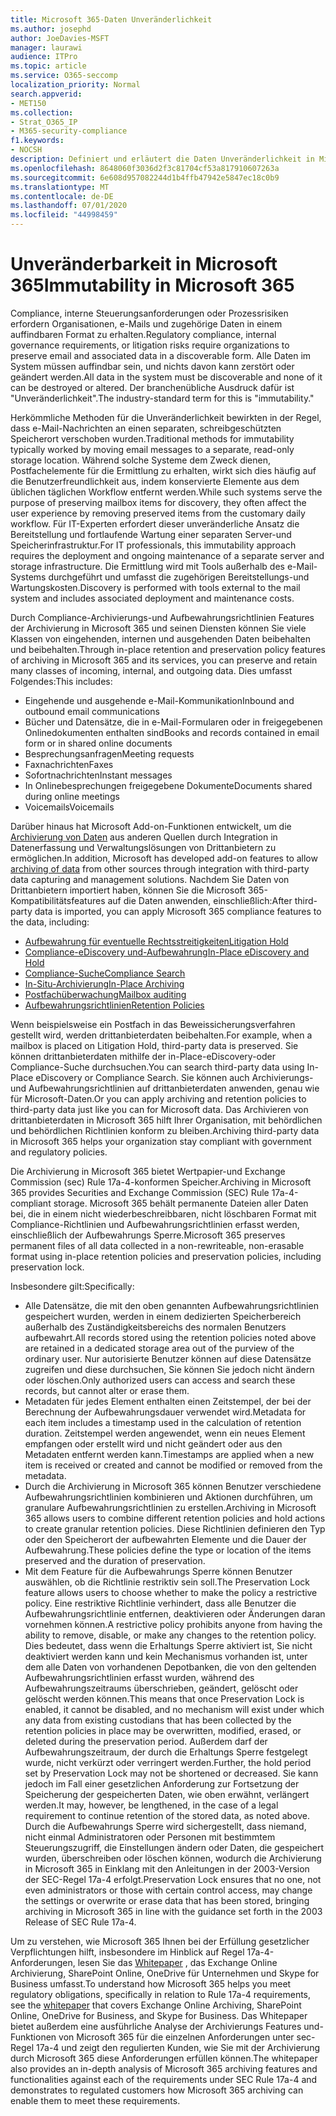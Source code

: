 ```yaml
---
title: Microsoft 365-Daten Unveränderlichkeit
ms.author: josephd
author: JoeDavies-MSFT
manager: laurawi
audience: ITPro
ms.topic: article
ms.service: O365-seccomp
localization_priority: Normal
search.appverid:
- MET150
ms.collection:
- Strat_O365_IP
- M365-security-compliance
f1.keywords:
- NOCSH
description: Definiert und erläutert die Daten Unveränderlichkeit in Microsoft 365.
ms.openlocfilehash: 8648060f3036d2f3c81704cf53a817910607263a
ms.sourcegitcommit: 6e608d957082244d1b4ffb47942e5847ec18c0b9
ms.translationtype: MT
ms.contentlocale: de-DE
ms.lasthandoff: 07/01/2020
ms.locfileid: "44998459"
---
```

# <a name="immutability-in-microsoft-365"></a><span data-ttu-id="2f523-103">Unveränderbarkeit in Microsoft 365</span><span class="sxs-lookup"><span data-stu-id="2f523-103">Immutability in Microsoft 365</span></span>

<span data-ttu-id="2f523-104">Compliance, interne Steuerungsanforderungen oder Prozessrisiken erfordern Organisationen, e-Mails und zugehörige Daten in einem auffindbaren Format zu erhalten.</span><span class="sxs-lookup"><span data-stu-id="2f523-104">Regulatory compliance, internal governance requirements, or litigation risks require organizations to preserve email and associated data in a discoverable form.</span></span> <span data-ttu-id="2f523-105">Alle Daten im System müssen auffindbar sein, und nichts davon kann zerstört oder geändert werden.</span><span class="sxs-lookup"><span data-stu-id="2f523-105">All data in the system must be discoverable and none of it can be destroyed or altered.</span></span> <span data-ttu-id="2f523-106">Der branchenübliche Ausdruck dafür ist "Unveränderlichkeit".</span><span class="sxs-lookup"><span data-stu-id="2f523-106">The industry-standard term for this is "immutability."</span></span>

<span data-ttu-id="2f523-107">Herkömmliche Methoden für die Unveränderlichkeit bewirkten in der Regel, dass e-Mail-Nachrichten an einen separaten, schreibgeschützten Speicherort verschoben wurden.</span><span class="sxs-lookup"><span data-stu-id="2f523-107">Traditional methods for immutability typically worked by moving email messages to a separate, read-only storage location.</span></span> <span data-ttu-id="2f523-108">Während solche Systeme dem Zweck dienen, Postfachelemente für die Ermittlung zu erhalten, wirkt sich dies häufig auf die Benutzerfreundlichkeit aus, indem konservierte Elemente aus dem üblichen täglichen Workflow entfernt werden.</span><span class="sxs-lookup"><span data-stu-id="2f523-108">While such systems serve the purpose of preserving mailbox items for discovery, they often affect the user experience by removing preserved items from the customary daily workflow.</span></span> <span data-ttu-id="2f523-109">Für IT-Experten erfordert dieser unveränderliche Ansatz die Bereitstellung und fortlaufende Wartung einer separaten Server-und Speicherinfrastruktur.</span><span class="sxs-lookup"><span data-stu-id="2f523-109">For IT professionals, this immutability approach requires the deployment and ongoing maintenance of a separate server and storage infrastructure.</span></span> <span data-ttu-id="2f523-110">Die Ermittlung wird mit Tools außerhalb des e-Mail-Systems durchgeführt und umfasst die zugehörigen Bereitstellungs-und Wartungskosten.</span><span class="sxs-lookup"><span data-stu-id="2f523-110">Discovery is performed with tools external to the mail system and includes associated deployment and maintenance costs.</span></span>

<span data-ttu-id="2f523-111">Durch Compliance-Archivierungs-und Aufbewahrungsrichtlinien Features der Archivierung in Microsoft 365 und seinen Diensten können Sie viele Klassen von eingehenden, internen und ausgehenden Daten beibehalten und beibehalten.</span><span class="sxs-lookup"><span data-stu-id="2f523-111">Through in-place retention and preservation policy features of archiving in Microsoft 365 and its services, you can preserve and retain many classes of incoming, internal, and outgoing data.</span></span> <span data-ttu-id="2f523-112">Dies umfasst Folgendes:</span><span class="sxs-lookup"><span data-stu-id="2f523-112">This includes:</span></span>

- <span data-ttu-id="2f523-113">Eingehende und ausgehende e-Mail-Kommunikation</span><span class="sxs-lookup"><span data-stu-id="2f523-113">Inbound and outbound email communications</span></span>
- <span data-ttu-id="2f523-114">Bücher und Datensätze, die in e-Mail-Formularen oder in freigegebenen Onlinedokumenten enthalten sind</span><span class="sxs-lookup"><span data-stu-id="2f523-114">Books and records contained in email form or in shared online documents</span></span>
- <span data-ttu-id="2f523-115">Besprechungsanfragen</span><span class="sxs-lookup"><span data-stu-id="2f523-115">Meeting requests</span></span>
- <span data-ttu-id="2f523-116">Faxnachrichten</span><span class="sxs-lookup"><span data-stu-id="2f523-116">Faxes</span></span>
- <span data-ttu-id="2f523-117">Sofortnachrichten</span><span class="sxs-lookup"><span data-stu-id="2f523-117">Instant messages</span></span>
- <span data-ttu-id="2f523-118">In Onlinebesprechungen freigegebene Dokumente</span><span class="sxs-lookup"><span data-stu-id="2f523-118">Documents shared during online meetings</span></span>
- <span data-ttu-id="2f523-119">Voicemails</span><span class="sxs-lookup"><span data-stu-id="2f523-119">Voicemails</span></span>

<span data-ttu-id="2f523-120">Darüber hinaus hat Microsoft Add-on-Funktionen entwickelt, um die [Archivierung von Daten](https://support.office.com/article/Archiving-third-party-data-in-Office-365-0ce338d5-3666-4a18-86ab-c6910ff408cc) aus anderen Quellen durch Integration in Datenerfassung und Verwaltungslösungen von Drittanbietern zu ermöglichen.</span><span class="sxs-lookup"><span data-stu-id="2f523-120">In addition, Microsoft has developed add-on features to allow [archiving of data](https://support.office.com/article/Archiving-third-party-data-in-Office-365-0ce338d5-3666-4a18-86ab-c6910ff408cc) from other sources through integration with third-party data capturing and management solutions.</span></span> <span data-ttu-id="2f523-121">Nachdem Sie Daten von Drittanbietern importiert haben, können Sie die Microsoft 365-Kompatibilitätsfeatures auf die Daten anwenden, einschließlich:</span><span class="sxs-lookup"><span data-stu-id="2f523-121">After third-party data is imported, you can apply Microsoft 365 compliance features to the data, including:</span></span>

- [<span data-ttu-id="2f523-122">Aufbewahrung für eventuelle Rechtsstreitigkeiten</span><span class="sxs-lookup"><span data-stu-id="2f523-122">Litigation Hold</span></span>](https://docs.microsoft.com/microsoft-365/compliance/create-a-litigation-hold)
- [<span data-ttu-id="2f523-123">Compliance-eDiscovery und-Aufbewahrung</span><span class="sxs-lookup"><span data-stu-id="2f523-123">In-Place eDiscovery and Hold</span></span>](https://docs.microsoft.com/microsoft-365/compliance/manage-legal-investigations)
- [<span data-ttu-id="2f523-124">Compliance-Suche</span><span class="sxs-lookup"><span data-stu-id="2f523-124">Compliance Search</span></span>](https://docs.microsoft.com/microsoft-365/compliance/search-for-content)
- [<span data-ttu-id="2f523-125">In-Situ-Archivierung</span><span class="sxs-lookup"><span data-stu-id="2f523-125">In-Place Archiving</span></span>](https://docs.microsoft.com/microsoft-365/compliance/enable-archive-mailboxes)
- [<span data-ttu-id="2f523-126">Postfachüberwachung</span><span class="sxs-lookup"><span data-stu-id="2f523-126">Mailbox auditing</span></span>](https://docs.microsoft.com/microsoft-365/compliance/enable-mailbox-auditing)
- [<span data-ttu-id="2f523-127">Aufbewahrungsrichtlinien</span><span class="sxs-lookup"><span data-stu-id="2f523-127">Retention Policies</span></span>](https://docs.microsoft.com/microsoft-365/compliance/retention-policies)

<span data-ttu-id="2f523-128">Wenn beispielsweise ein Postfach in das Beweissicherungsverfahren gestellt wird, werden drittanbieterdaten beibehalten.</span><span class="sxs-lookup"><span data-stu-id="2f523-128">For example, when a mailbox is placed on Litigation Hold, third-party data is preserved.</span></span> <span data-ttu-id="2f523-129">Sie können drittanbieterdaten mithilfe der in-Place-eDiscovery-oder Compliance-Suche durchsuchen.</span><span class="sxs-lookup"><span data-stu-id="2f523-129">You can search third-party data using In-Place eDiscovery or Compliance Search.</span></span> <span data-ttu-id="2f523-130">Sie können auch Archivierungs-und Aufbewahrungsrichtlinien auf drittanbieterdaten anwenden, genau wie für Microsoft-Daten.</span><span class="sxs-lookup"><span data-stu-id="2f523-130">Or you can apply archiving and retention policies to third-party data just like you can for Microsoft data.</span></span> <span data-ttu-id="2f523-131">Das Archivieren von drittanbieterdaten in Microsoft 365 hilft Ihrer Organisation, mit behördlichen und behördlichen Richtlinien konform zu bleiben.</span><span class="sxs-lookup"><span data-stu-id="2f523-131">Archiving third-party data in Microsoft 365 helps your organization stay compliant with government and regulatory policies.</span></span>

<span data-ttu-id="2f523-132">Die Archivierung in Microsoft 365 bietet Wertpapier-und Exchange Commission (sec) Rule 17a-4-konformen Speicher.</span><span class="sxs-lookup"><span data-stu-id="2f523-132">Archiving in Microsoft 365 provides Securities and Exchange Commission (SEC) Rule 17a-4-compliant storage.</span></span> <span data-ttu-id="2f523-133">Microsoft 365 behält permanente Dateien aller Daten bei, die in einem nicht wiederbeschreibbaren, nicht löschbaren Format mit Compliance-Richtlinien und Aufbewahrungsrichtlinien erfasst werden, einschließlich der Aufbewahrungs Sperre.</span><span class="sxs-lookup"><span data-stu-id="2f523-133">Microsoft 365 preserves permanent files of all data collected in a non-rewriteable, non-erasable format using in-place retention policies and preservation policies, including preservation lock.</span></span>

<span data-ttu-id="2f523-134">Insbesondere gilt:</span><span class="sxs-lookup"><span data-stu-id="2f523-134">Specifically:</span></span>

- <span data-ttu-id="2f523-135">Alle Datensätze, die mit den oben genannten Aufbewahrungsrichtlinien gespeichert wurden, werden in einem dedizierten Speicherbereich außerhalb des Zuständigkeitsbereichs des normalen Benutzers aufbewahrt.</span><span class="sxs-lookup"><span data-stu-id="2f523-135">All records stored using the retention policies noted above are retained in a dedicated storage area out of the purview of the ordinary user.</span></span> <span data-ttu-id="2f523-136">Nur autorisierte Benutzer können auf diese Datensätze zugreifen und diese durchsuchen, Sie können Sie jedoch nicht ändern oder löschen.</span><span class="sxs-lookup"><span data-stu-id="2f523-136">Only authorized users can access and search these records, but cannot alter or erase them.</span></span>
- <span data-ttu-id="2f523-137">Metadaten für jedes Element enthalten einen Zeitstempel, der bei der Berechnung der Aufbewahrungsdauer verwendet wird.</span><span class="sxs-lookup"><span data-stu-id="2f523-137">Metadata for each item includes a timestamp used in the calculation of retention duration.</span></span> <span data-ttu-id="2f523-138">Zeitstempel werden angewendet, wenn ein neues Element empfangen oder erstellt wird und nicht geändert oder aus den Metadaten entfernt werden kann.</span><span class="sxs-lookup"><span data-stu-id="2f523-138">Timestamps are applied when a new item is received or created and cannot be modified or removed from the metadata.</span></span>
- <span data-ttu-id="2f523-139">Durch die Archivierung in Microsoft 365 können Benutzer verschiedene Aufbewahrungsrichtlinien kombinieren und Aktionen durchführen, um granulare Aufbewahrungsrichtlinien zu erstellen.</span><span class="sxs-lookup"><span data-stu-id="2f523-139">Archiving in Microsoft 365 allows users to combine different retention policies and hold actions to create granular retention policies.</span></span> <span data-ttu-id="2f523-140">Diese Richtlinien definieren den Typ oder den Speicherort der aufbewahrten Elemente und die Dauer der Aufbewahrung.</span><span class="sxs-lookup"><span data-stu-id="2f523-140">These policies define the type or location of the items preserved and the duration of preservation.</span></span>
- <span data-ttu-id="2f523-141">Mit dem Feature für die Aufbewahrungs Sperre können Benutzer auswählen, ob die Richtlinie restriktiv sein soll.</span><span class="sxs-lookup"><span data-stu-id="2f523-141">The Preservation Lock feature allows users to choose whether to make the policy a restrictive policy.</span></span> <span data-ttu-id="2f523-142">Eine restriktive Richtlinie verhindert, dass alle Benutzer die Aufbewahrungsrichtlinie entfernen, deaktivieren oder Änderungen daran vornehmen können.</span><span class="sxs-lookup"><span data-stu-id="2f523-142">A restrictive policy prohibits anyone from having the ability to remove, disable, or make any changes to the retention policy.</span></span> <span data-ttu-id="2f523-143">Dies bedeutet, dass wenn die Erhaltungs Sperre aktiviert ist, Sie nicht deaktiviert werden kann und kein Mechanismus vorhanden ist, unter dem alle Daten von vorhandenen Depotbanken, die von den geltenden Aufbewahrungsrichtlinien erfasst wurden, während des Aufbewahrungszeitraums überschrieben, geändert, gelöscht oder gelöscht werden können.</span><span class="sxs-lookup"><span data-stu-id="2f523-143">This means that once Preservation Lock is enabled, it cannot be disabled, and no mechanism will exist under which any data from existing custodians that has been collected by the retention policies in place may be overwritten, modified, erased, or deleted during the preservation period.</span></span> <span data-ttu-id="2f523-144">Außerdem darf der Aufbewahrungszeitraum, der durch die Erhaltungs Sperre festgelegt wurde, nicht verkürzt oder verringert werden.</span><span class="sxs-lookup"><span data-stu-id="2f523-144">Further, the hold period set by Preservation Lock may not be shortened or decreased.</span></span> <span data-ttu-id="2f523-145">Sie kann jedoch im Fall einer gesetzlichen Anforderung zur Fortsetzung der Speicherung der gespeicherten Daten, wie oben erwähnt, verlängert werden.</span><span class="sxs-lookup"><span data-stu-id="2f523-145">It may, however, be lengthened, in the case of a legal requirement to continue retention of the stored data, as noted above.</span></span> <span data-ttu-id="2f523-146">Durch die Aufbewahrungs Sperre wird sichergestellt, dass niemand, nicht einmal Administratoren oder Personen mit bestimmtem Steuerungszugriff, die Einstellungen ändern oder Daten, die gespeichert wurden, überschreiben oder löschen können, wodurch die Archivierung in Microsoft 365 in Einklang mit den Anleitungen in der 2003-Version der SEC-Regel 17a-4 erfolgt.</span><span class="sxs-lookup"><span data-stu-id="2f523-146">Preservation Lock ensures that no one, not even administrators or those with certain control access, may change the settings or overwrite or erase data that has been stored, bringing archiving in Microsoft 365 in line with the guidance set forth in the 2003 Release of SEC Rule 17a-4.</span></span>

<span data-ttu-id="2f523-147">Um zu verstehen, wie Microsoft 365 Ihnen bei der Erfüllung gesetzlicher Verpflichtungen hilft, insbesondere im Hinblick auf Regel 17a-4-Anforderungen, lesen Sie das [Whitepaper](https://www.microsoft.com/microsoft-365/blog/wp-content/uploads/2015/11/Microsoft-EOA-White-Paper.pdf) , das Exchange Online Archivierung, SharePoint Online, OneDrive für Unternehmen und Skype for Business umfasst.</span><span class="sxs-lookup"><span data-stu-id="2f523-147">To understand how Microsoft 365 helps you meet regulatory obligations, specifically in relation to Rule 17a-4 requirements, see the [whitepaper](https://www.microsoft.com/microsoft-365/blog/wp-content/uploads/2015/11/Microsoft-EOA-White-Paper.pdf) that covers Exchange Online Archiving, SharePoint Online, OneDrive for Business, and Skype for Business.</span></span> <span data-ttu-id="2f523-148">Das Whitepaper bietet außerdem eine ausführliche Analyse der Archivierungs Features und-Funktionen von Microsoft 365 für die einzelnen Anforderungen unter sec-Regel 17a-4 und zeigt den regulierten Kunden, wie Sie mit der Archivierung durch Microsoft 365 diese Anforderungen erfüllen können.</span><span class="sxs-lookup"><span data-stu-id="2f523-148">The whitepaper also provides an in-depth analysis of Microsoft 365 archiving features and functionalities against each of the requirements under SEC Rule 17a-4 and demonstrates to regulated customers how Microsoft 365 archiving can enable them to meet these requirements.</span></span>

